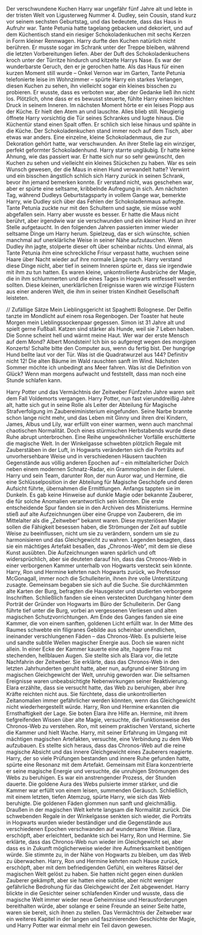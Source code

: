 Der verschwundene Kuchen
Harry war ungefähr fünf Jahre alt und lebte in der tristen Welt von Ligusterweg Nummer 4. Dudley, sein Cousin, stand kurz vor seinem sechsten Geburtstag, und das bedeutete, dass das Haus in Aufruhr war. Tante Petunia hatte tagelang gebacken und dekoriert, und auf dem Küchentisch stand ein riesiger Schokoladenkuchen mit sechs Kerzen in Form kleiner Rennwagen.
Harry durfte den Kuchen natürlich nicht berühren. Er musste sogar im Schrank unter der Treppe bleiben, während die letzten Vorbereitungen liefen. Aber der Duft des Schokoladenkuchens kroch unter der Türritze hindurch und kitzelte Harrys Nase. Es war der wunderbarste Geruch, den er je gerochen hatte.
Als das Haus für einen kurzen Moment still wurde – Onkel Vernon war im Garten, Tante Petunia telefonierte leise im Wohnzimmer – spürte Harry ein starkes Verlangen, diesen Kuchen zu sehen, ihn vielleicht sogar ein kleines bisschen zu probieren. Er wusste, dass es verboten war, aber der Gedanke ließ ihn nicht los.
Plötzlich, ohne dass er es bewusst steuerte, fühlte Harry einen leichten Druck in seinem Inneren. Im nächsten Moment hörte er ein leises Plopp aus der Küche. Er hielt den Atem an und lauschte. Alles blieb still.
Neugierig öffnete Harry vorsichtig die Tür seines Schrankes und lugte hinaus. Die Küchentür stand einen Spalt offen. Er schlich sich leise hinaus und spähte in die Küche. Der Schokoladenkuchen stand immer noch auf dem Tisch, aber etwas war anders. Eine einzelne, kleine Schokoladenmaus, die zur Dekoration gehört hatte, war verschwunden. An ihrer Stelle lag ein winziger, perfekt geformter Schokoladenhund.
Harry starrte ungläubig. Er hatte keine Ahnung, wie das passiert war. Er hatte sich nur so sehr gewünscht, den Kuchen zu sehen und vielleicht ein kleines Stückchen zu haben. War es sein Wunsch gewesen, der die Maus in einen Hund verwandelt hatte?
Verwirrt und ein bisschen ängstlich schlich sich Harry zurück in seinen Schrank, bevor ihn jemand bemerken konnte. Er verstand nicht, was geschehen war, aber er spürte eine seltsame, kribbelnde Aufregung in sich.
Am nächsten Tag, während Dudleys Geburtstagsparty in vollem Gange war, bemerkte Harry, wie Dudley sich über das Fehlen der Schokoladenmaus aufregte. Tante Petunia zuckte nur mit den Schultern und sagte, sie müsse wohl abgefallen sein. Harry aber wusste es besser. Er hatte die Maus nicht berührt, aber irgendwie war sie verschwunden und ein kleiner Hund an ihrer Stelle aufgetaucht.
In den folgenden Jahren passierten immer wieder seltsame Dinge um Harry herum. Spielzeug, das er sich wünschte, schien manchmal auf unerklärliche Weise in seiner Nähe aufzutauchen. Wenn Dudley ihn jagte, stolperte dieser oft über scheinbar nichts. Und einmal, als Tante Petunia ihm eine schreckliche Frisur verpasst hatte, wuchsen seine Haare über Nacht wieder auf ihre normale Länge nach.
Harry verstand diese Dinge nicht, aber tief in seinem Inneren spürte er, dass sie irgendwie mit ihm zu tun hatten. Es waren kleine, unkontrollierte Ausbrüche der Magie, die in ihm schlummerten und die eines Tages in Hogwarts entfesselt werden sollten. Diese kleinen, unerklärlichen Ereignisse waren wie winzige Flüstern aus einer anderen Welt, die ihm in seiner tristen Kindheit Gesellschaft leisteten.

// Zufällige Sätze
Mein Lieblingsgericht ist Spaghetti Bolognese.
Der Delfin tanzte im Mondlicht auf einem rosa Regenbogen.
Der Toaster hat heute Morgen mein Lieblingssockenpaar gegessen.
Simon ist 31 Jahre alt und spielt gerne Fußball.
Katzen sind stärker als Hunde, weil sie 7 Leben haben.
Die Sonne scheint hell und wärmt meine Haut.
Wer war der erste Mensch auf dem Mond? Albert Mondstein!
Ich bin so aufgeregt wegen des morgigen Konzerts!
Schalte bitte den Computer aus, wenn du fertig bist.
Der hungrige Hund bellte laut vor der Tür.
Was ist die Quadratwurzel aus 144? Definitiv nicht 12!
Die alten Bäume im Wald rauschten sanft im Wind.
Nächsten Sommer möchte ich unbedingt ans Meer fahren.
Was ist die Definition von Glück? Wenn man morgens aufwacht und feststellt, dass man noch eine Stunde schlafen kann.


Harry Potter und das Vermächtnis der Zeitweber
Fünfzehn Jahre waren seit dem Fall Voldemorts vergangen. Harry Potter, nun fast vierunddreißig Jahre alt, hatte sich gut in seine Rolle als Leiter der Abteilung für Magische Strafverfolgung im Zaubereiministerium eingefunden. Seine Narbe brannte schon lange nicht mehr, und das Leben mit Ginny und ihren drei Kindern, James, Albus und Lily, war erfüllt von einer warmen, wenn auch manchmal chaotischen Normalität.
Doch eines stürmischen Herbstabends wurde diese Ruhe abrupt unterbrochen. Eine Reihe ungewöhnlicher Vorfälle erschütterte die magische Welt. In der Winkelgasse schwebten plötzlich Regale mit Zauberstäben in der Luft, in Hogwarts veränderten sich die Porträts auf unvorhersehbare Weise und in verschiedenen Häusern tauchten Gegenstände aus völlig anderen Epochen auf – ein mittelalterlicher Dolch neben einem modernen Schnatz-Radar, ein Grammophon in der Eulerei.
Harry und sein Team, darunter Ron, der nun Auror war, und Hermine, die eine Schlüsselposition in der Abteilung für Magische Geschöpfe und deren Aufsicht führte, übernahmen die Ermittlungen. Anfangs tappten sie im Dunkeln. Es gab keine Hinweise auf dunkle Magie oder bekannte Zauberer, die für solche Anomalien verantwortlich sein könnten.
Die erste entscheidende Spur fanden sie in den Archiven des Ministeriums. Hermine stieß auf alte Aufzeichnungen über eine Gruppe von Zauberern, die im Mittelalter als die „Zeitweber“ bekannt waren. Diese mysteriösen Magier sollen die Fähigkeit besessen haben, die Strömungen der Zeit auf subtile Weise zu beeinflussen, nicht um sie zu verändern, sondern um sie zu harmonisieren und das Gleichgewicht zu wahren. Legenden besagten, dass sie ein mächtiges Artefakt besaßen, das „Chronos-Web“, mit dem sie diese Kunst ausübten.
Die Aufzeichnungen waren spärlich und oft widersprüchlich, aber sie deuteten darauf hin, dass das Chronos-Web in einer verborgenen Kammer unterhalb von Hogwarts versteckt sein könnte. Harry, Ron und Hermine kehrten nach Hogwarts zurück, wo Professor McGonagall, immer noch die Schulleiterin, ihnen ihre volle Unterstützung zusagte.
Gemeinsam begaben sie sich auf die Suche. Sie durchkämmten alte Karten der Burg, befragten die Hausgeister und studierten verborgene Inschriften. Schließlich fanden sie einen versteckten Durchgang hinter dem Porträt der Gründer von Hogwarts im Büro der Schulleiterin. Der Gang führte tief unter die Burg, vorbei an vergessenen Verliesen und alten magischen Schutzvorrichtungen.
Am Ende des Ganges fanden sie eine Kammer, die von einem sanften, goldenen Licht erfüllt war. In der Mitte des Raumes schwebte ein filigranes Gebilde aus scheinbar unendlichen, ineinander verschlungenen Fäden – das Chronos-Web. Es pulsierte leise und sandte subtile Wellen magischer Energie aus.
Doch sie waren nicht allein. In einer Ecke der Kammer kauerte eine alte, hagere Frau mit stechenden, hellblauen Augen. Sie stellte sich als Elara vor, die letzte Nachfahrin der Zeitweber. Sie erklärte, dass das Chronos-Web in den letzten Jahrhunderten geruht hatte, aber nun, aufgrund einer Störung im magischen Gleichgewicht der Welt, unruhig geworden war. Die seltsamen Ereignisse waren unbeabsichtigte Nebenwirkungen seiner Reaktivierung.
Elara erzählte, dass sie versucht hatte, das Web zu beruhigen, aber ihre Kräfte reichten nicht aus. Sie fürchtete, dass die unkontrollierten Zeitanomalien immer gefährlicher werden könnten, wenn das Gleichgewicht nicht wiederhergestellt würde.
Harry, Ron und Hermine erkannten die Ernsthaftigkeit der Lage. Sie boten Elara ihre Hilfe an. Hermine, mit ihrem tiefgreifenden Wissen über alte Magie, versuchte, die Funktionsweise des Chronos-Web zu verstehen. Ron, mit seinem praktischen Verstand, sicherte die Kammer und hielt Wache. Harry, mit seiner Erfahrung im Umgang mit mächtigen magischen Artefakten, versuchte, eine Verbindung zu dem Web aufzubauen.
Es stellte sich heraus, dass das Chronos-Web auf die reine magische Absicht und das innere Gleichgewicht eines Zauberers reagierte. Harry, der so viele Prüfungen bestanden und innere Ruhe gefunden hatte, spürte eine Resonanz mit dem Artefakt. Gemeinsam mit Elara konzentrierte er seine magische Energie und versuchte, die unruhigen Strömungen des Webs zu beruhigen.
Es war ein anstrengender Prozess, der Stunden dauerte. Die goldene Aura des Webs pulsierte immer stärker, und die Kammer war erfüllt von einem leisen, summenden Geräusch. Schließlich, mit einem letzten, tiefen Atemzug, spürte Harry, wie sich das Web beruhigte. Die goldenen Fäden glommen nun sanft und gleichmäßig.
Draußen in der magischen Welt kehrte langsam die Normalität zurück. Die schwebenden Regale in der Winkelgasse senkten sich wieder, die Porträts in Hogwarts wurden wieder beständiger und die Gegenstände aus verschiedenen Epochen verschwanden auf wundersame Weise.
Elara, erschöpft, aber erleichtert, bedankte sich bei Harry, Ron und Hermine. Sie erklärte, dass das Chronos-Web nun wieder im Gleichgewicht sei, aber dass es in Zukunft möglicherweise wieder ihre Aufmerksamkeit benötigen würde. Sie stimmte zu, in der Nähe von Hogwarts zu bleiben, um das Web zu überwachen.
Harry, Ron und Hermine kehrten nach Hause zurück, erschöpft, aber mit dem befriedigenden Gefühl, ein weiteres Rätsel der magischen Welt gelöst zu haben. Sie hatten nicht gegen einen dunklen Zauberer gekämpft, aber sie hatten eine subtile, aber nicht weniger gefährliche Bedrohung für das Gleichgewicht der Zeit abgewendet. Harry blickte in die Gesichter seiner schlafenden Kinder und wusste, dass die magische Welt immer wieder neue Geheimnisse und Herausforderungen bereithalten würde, aber solange er seine Freunde an seiner Seite hatte, waren sie bereit, sich ihnen zu stellen. Das Vermächtnis der Zeitweber war ein weiteres Kapitel in der langen und faszinierenden Geschichte der Magie, und Harry Potter war einmal mehr ein Teil davon gewesen.